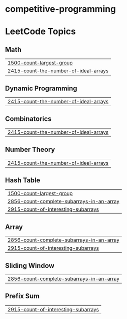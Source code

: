 # competitive-programming
<!---LeetCode Topics Start-->
# LeetCode Topics
## Math
|  |
| ------- |
| [1500-count-largest-group](https://github.com/KalebAsratemedhin/competitive-programming/tree/master/1500-count-largest-group) |
| [2415-count-the-number-of-ideal-arrays](https://github.com/KalebAsratemedhin/competitive-programming/tree/master/2415-count-the-number-of-ideal-arrays) |
## Dynamic Programming
|  |
| ------- |
| [2415-count-the-number-of-ideal-arrays](https://github.com/KalebAsratemedhin/competitive-programming/tree/master/2415-count-the-number-of-ideal-arrays) |
## Combinatorics
|  |
| ------- |
| [2415-count-the-number-of-ideal-arrays](https://github.com/KalebAsratemedhin/competitive-programming/tree/master/2415-count-the-number-of-ideal-arrays) |
## Number Theory
|  |
| ------- |
| [2415-count-the-number-of-ideal-arrays](https://github.com/KalebAsratemedhin/competitive-programming/tree/master/2415-count-the-number-of-ideal-arrays) |
## Hash Table
|  |
| ------- |
| [1500-count-largest-group](https://github.com/KalebAsratemedhin/competitive-programming/tree/master/1500-count-largest-group) |
| [2856-count-complete-subarrays-in-an-array](https://github.com/KalebAsratemedhin/competitive-programming/tree/master/2856-count-complete-subarrays-in-an-array) |
| [2915-count-of-interesting-subarrays](https://github.com/KalebAsratemedhin/competitive-programming/tree/master/2915-count-of-interesting-subarrays) |
## Array
|  |
| ------- |
| [2856-count-complete-subarrays-in-an-array](https://github.com/KalebAsratemedhin/competitive-programming/tree/master/2856-count-complete-subarrays-in-an-array) |
| [2915-count-of-interesting-subarrays](https://github.com/KalebAsratemedhin/competitive-programming/tree/master/2915-count-of-interesting-subarrays) |
## Sliding Window
|  |
| ------- |
| [2856-count-complete-subarrays-in-an-array](https://github.com/KalebAsratemedhin/competitive-programming/tree/master/2856-count-complete-subarrays-in-an-array) |
## Prefix Sum
|  |
| ------- |
| [2915-count-of-interesting-subarrays](https://github.com/KalebAsratemedhin/competitive-programming/tree/master/2915-count-of-interesting-subarrays) |
<!---LeetCode Topics End-->